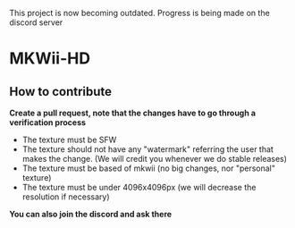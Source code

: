 This project is now becoming outdated. Progress is being made on the discord server


# MKWii-HD
## How to contribute
**Create a pull request, note that the changes have to go through a verification process**
- The texture must be SFW
- The texture should not have any "watermark" referring the user that makes the change. (We will credit you whenever we do stable releases) 
- The texture must be based of mkwii (no big changes, nor "personal" texture)
- The texture must be under 4096x4096px (we will decrease the resolution if necessary)

**You can also join the discord and ask there**
